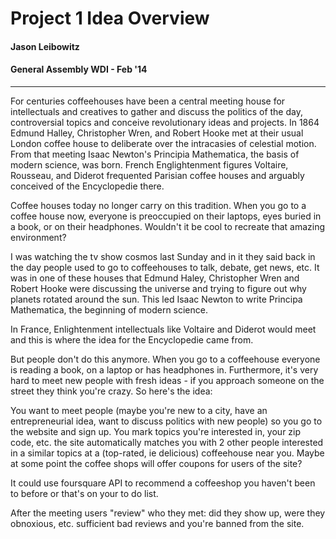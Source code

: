 # Project 1 Idea Overview

#### Jason Leibowitz
#### General Assembly WDI - Feb '14

---

For centuries coffeehouses have been a central meeting house for intellectuals and creatives to gather and discuss the politics of the day, controversial topics and conceive revolutionary ideas and projects. In 1864 Edmund Halley, Christopher Wren, and Robert Hooke met at their usual London coffee house to deliberate over the intracasies of celestial motion. From that meeting Isaac Newton's Principia Mathematica, the basis of modern science, was born. French Englightenment figures Voltaire, Rousseau, and Diderot frequented Parisian coffee houses and arguably conceived of the Encyclopedie there. 

Coffee houses today no longer carry on this tradition. When you go to a coffee house now, everyone is preoccupied on their laptops, eyes buried in a book, or on their headphones. Wouldn't it be cool to recreate that amazing environment? 




I was watching the tv show cosmos last Sunday and in it they said back in the day people used to go to coffeehouses to talk, debate, get news, etc. It was in one of these houses that Edmund Haley, Christopher Wren and Robert Hooke were discussing the universe and trying to figure out why planets rotated around the sun. This led Isaac Newton to write Principa Mathematica, the beginning of modern science.

In France, Enlightenment intellectuals like Voltaire and Diderot would meet and this is where the idea for the Encyclopedie came from. 

But people don't do this anymore. When you go to a coffeehouse everyone is reading a book, on a laptop or has headphones in. Furthermore, it's very hard to meet new people with fresh ideas - if you approach someone on the street they think you're crazy. So here's the idea:

You want to meet people (maybe you're new to a city, have an entrepreneurial idea, want to discuss politics with new people) so you go to the website and sign up. You mark topics you're interested in, your zip code, etc. the site automatically matches you with 2 other people interested in a similar topics at a (top-rated, ie delicious) coffeehouse near you. Maybe at some point the coffee shops will offer coupons for users of the site? 

It could use foursquare API to recommend a coffeeshop you haven't been to before or that's on your to do list. 

After the meeting users "review" who they met: did they show up, were they obnoxious, etc. sufficient bad reviews and you're banned from the site. 
